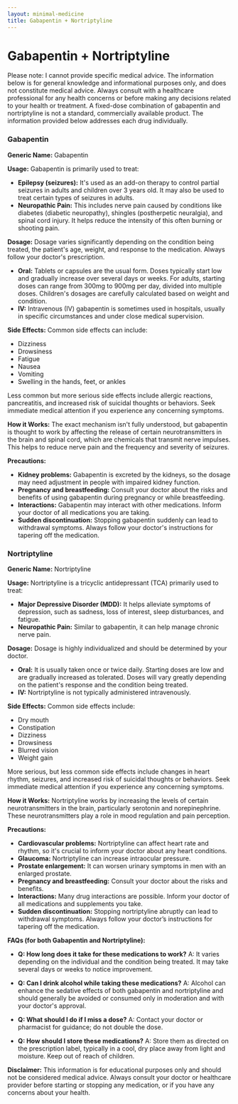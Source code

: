 ```yaml
---
layout: minimal-medicine
title: Gabapentin + Nortriptyline
---
```


# Gabapentin + Nortriptyline
Please note:  I cannot provide specific medical advice. The information below is for general knowledge and informational purposes only, and does not constitute medical advice.  Always consult with a healthcare professional for any health concerns or before making any decisions related to your health or treatment.  A fixed-dose combination of gabapentin and nortriptyline is not a standard, commercially available product.  The information provided below addresses each drug individually.

### Gabapentin

**Generic Name:** Gabapentin

**Usage:** Gabapentin is primarily used to treat:

* **Epilepsy (seizures):** It's used as an add-on therapy to control partial seizures in adults and children over 3 years old.  It may also be used to treat certain types of seizures in adults.
* **Neuropathic Pain:** This includes nerve pain caused by conditions like diabetes (diabetic neuropathy), shingles (postherpetic neuralgia), and spinal cord injury.  It helps reduce the intensity of this often burning or shooting pain.

**Dosage:**  Dosage varies significantly depending on the condition being treated, the patient's age, weight, and response to the medication.  Always follow your doctor's prescription.  

* **Oral:** Tablets or capsules are the usual form.  Doses typically start low and gradually increase over several days or weeks.  For adults, starting doses can range from 300mg to 900mg per day, divided into multiple doses.  Children's dosages are carefully calculated based on weight and condition.
* **IV:**  Intravenous (IV) gabapentin is sometimes used in hospitals, usually in specific circumstances and under close medical supervision.

**Side Effects:** Common side effects can include:

* Dizziness
* Drowsiness
* Fatigue
* Nausea
* Vomiting
* Swelling in the hands, feet, or ankles

Less common but more serious side effects include allergic reactions, pancreatitis, and increased risk of suicidal thoughts or behaviors.  Seek immediate medical attention if you experience any concerning symptoms.

**How it Works:**  The exact mechanism isn't fully understood, but gabapentin is thought to work by affecting the release of certain neurotransmitters in the brain and spinal cord, which are chemicals that transmit nerve impulses. This helps to reduce nerve pain and the frequency and severity of seizures.

**Precautions:**

* **Kidney problems:** Gabapentin is excreted by the kidneys, so the dosage may need adjustment in people with impaired kidney function.
* **Pregnancy and breastfeeding:**  Consult your doctor about the risks and benefits of using gabapentin during pregnancy or while breastfeeding.
* **Interactions:** Gabapentin may interact with other medications.  Inform your doctor of all medications you are taking.
* **Sudden discontinuation:**  Stopping gabapentin suddenly can lead to withdrawal symptoms.  Always follow your doctor's instructions for tapering off the medication.


### Nortriptyline

**Generic Name:** Nortriptyline

**Usage:** Nortriptyline is a tricyclic antidepressant (TCA) primarily used to treat:

* **Major Depressive Disorder (MDD):** It helps alleviate symptoms of depression, such as sadness, loss of interest, sleep disturbances, and fatigue.
* **Neuropathic Pain:** Similar to gabapentin, it can help manage chronic nerve pain.


**Dosage:**  Dosage is highly individualized and should be determined by your doctor.

* **Oral:** It is usually taken once or twice daily.  Starting doses are low and are gradually increased as tolerated.  Doses will vary greatly depending on the patient's response and the condition being treated.
* **IV:** Nortriptyline is not typically administered intravenously.

**Side Effects:** Common side effects include:

* Dry mouth
* Constipation
* Dizziness
* Drowsiness
* Blurred vision
* Weight gain

More serious, but less common side effects include changes in heart rhythm, seizures, and increased risk of suicidal thoughts or behaviors. Seek immediate medical attention if you experience any concerning symptoms.


**How it Works:** Nortriptyline works by increasing the levels of certain neurotransmitters in the brain, particularly serotonin and norepinephrine.  These neurotransmitters play a role in mood regulation and pain perception.

**Precautions:**

* **Cardiovascular problems:**  Nortriptyline can affect heart rate and rhythm, so it's crucial to inform your doctor about any heart conditions.
* **Glaucoma:** Nortriptyline can increase intraocular pressure.
* **Prostate enlargement:** It can worsen urinary symptoms in men with an enlarged prostate.
* **Pregnancy and breastfeeding:**  Consult your doctor about the risks and benefits.
* **Interactions:**  Many drug interactions are possible. Inform your doctor of all medications and supplements you take.
* **Sudden discontinuation:**  Stopping nortriptyline abruptly can lead to withdrawal symptoms.  Always follow your doctor’s instructions for tapering off the medication.


**FAQs (for both Gabapentin and Nortriptyline):**

* **Q: How long does it take for these medications to work?** A:  It varies depending on the individual and the condition being treated.  It may take several days or weeks to notice improvement.

* **Q: Can I drink alcohol while taking these medications?** A:  Alcohol can enhance the sedative effects of both gabapentin and nortriptyline and should generally be avoided or consumed only in moderation and with your doctor's approval.

* **Q: What should I do if I miss a dose?** A:  Contact your doctor or pharmacist for guidance; do not double the dose.

* **Q: How should I store these medications?** A: Store them as directed on the prescription label, typically in a cool, dry place away from light and moisture.  Keep out of reach of children.


**Disclaimer:** This information is for educational purposes only and should not be considered medical advice.  Always consult your doctor or healthcare provider before starting or stopping any medication, or if you have any concerns about your health.
